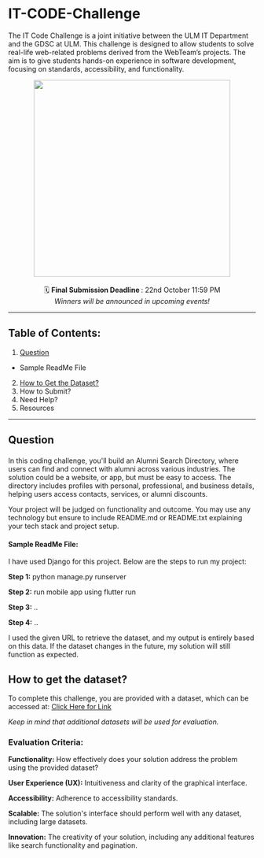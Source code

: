 # IT-CODE-Challenge

The IT Code Challenge is a joint initiative between the ULM IT Department and the GDSC at ULM. This challenge is designed to allow students to solve real-life web-related problems derived from the WebTeam’s projects. The aim is to give students hands-on experience in software development, focusing on standards, accessibility, and functionality.

<p align="center">
  <img  src="https://github.com/user-attachments/assets/672539bc-f1a7-4747-a70c-911b5ecb42ca" height="400px" width="auto"/>  
  <br />
  <br />
  🗓️ <b>Final Submission Deadline </b>: 22nd October 11:59 PM  <br/>
  <em>Winners will be announced in upcoming events!</em>
</p>

<hr />

## Table of Contents:
1. <a href="#question">Question</a>
  - Sample ReadMe File
2. <a href="#dataset">How to Get the Dataset?</a>
3. How to Submit?
4. Need Help?
5. Resources

<hr />

## <p id="question">Question</p>

In this coding challenge, you'll build an Alumni Search Directory, where users can find and connect with alumni across various industries. The solution could be a website, or app, but must be easy to access. The directory includes profiles with personal, professional, and business details, helping users access contacts, services, or alumni discounts.  
  
  
Your project will be judged on functionality and outcome. You may use any technology but ensure to include README.md or README.txt explaining your tech stack and project setup. 

#### Sample ReadMe File:  
I have used Django for this project. Below are the steps to run my project:
  
**Step 1:** python manage.py runserver 

**Step 2:** run mobile app using flutter run 

**Step 3:** .. 

**Step 4:** .. 

I used the given URL to retrieve the dataset, and my output is entirely based on this data. If the dataset changes in the future, my solution will still function as expected. 


## How to get the dataset?

To complete this challenge, you are provided with a dataset, which can be accessed at: [Click Here for Link](https://bit.ly/3XRzI68)

_Keep in mind that additional datasets will be used for evaluation._

### Evaluation Criteria:

**Functionality:** How effectively does your solution address the problem using the provided dataset? 

**User Experience (UX):** Intuitiveness and clarity of the graphical interface. 

**Accessibility:** Adherence to accessibility standards. 

**Scalable:** The solution's interface should perform well with any dataset, including large datasets. 

**Innovation:** The creativity of your solution, including any additional features like search functionality and pagination. 
